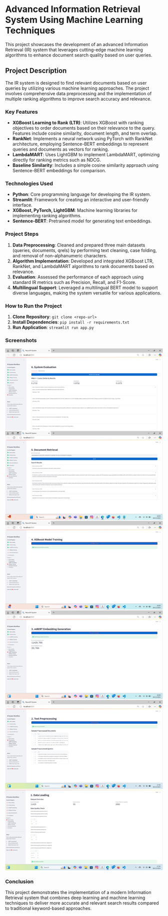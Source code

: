 # Advanced Information Retrieval System Using Machine Learning Techniques

This project showcases the development of an advanced Information Retrieval (IR) system that leverages cutting-edge machine learning algorithms to enhance document search quality based on user queries.

## Project Description
The IR system is designed to find relevant documents based on user queries by utilizing various machine learning approaches. The project involves comprehensive data preprocessing and the implementation of multiple ranking algorithms to improve search accuracy and relevance.

### Key Features
- **XGBoost Learning to Rank (LTR)**: Utilizes XGBoost with ranking objectives to order documents based on their relevance to the query. Features include cosine similarity, document length, and term overlap.
- **RankNet**: Implements a neural network using PyTorch with RankNet architecture, employing Sentence-BERT embeddings to represent queries and documents as vectors for ranking.
- **LambdaMART**: Uses LightGBM to implement LambdaMART, optimizing directly for ranking metrics such as NDCG.
- **Baseline Similarity**: Includes a simple cosine similarity approach using Sentence-BERT embeddings for comparison.

### Technologies Used
- **Python**: Core programming language for developing the IR system.
- **Streamlit**: Framework for creating an interactive and user-friendly interface.
- **XGBoost, PyTorch, LightGBM**: Machine learning libraries for implementing ranking algorithms.
- **Sentence-BERT**: Pretrained model for generating text embeddings.

### Project Steps
1. **Data Preprocessing**: Cleaned and prepared three main datasets (queries, documents, qrels) by performing text cleaning, case folding, and removal of non-alphanumeric characters.
2. **Algorithm Implementation**: Developed and integrated XGBoost LTR, RankNet, and LambdaMART algorithms to rank documents based on relevance.
3. **Evaluation**: Assessed the performance of each approach using standard IR metrics such as Precision, Recall, and F1-Score.
4. **Multilingual Support**: Leveraged a multilingual BERT model to support diverse languages, making the system versatile for various applications.

### How to Run the Project
1. **Clone Repository**: `git clone <repo-url>`
2. **Install Dependencies**: `pip install -r requirements.txt`
3. **Run Application**: `streamlit run app.py`

### Screenshots
![Screenshot 1](images/image.png)
![Screenshot 2](images/image1.png)
![Screenshot 3](images/image2.png)
![Screenshot 4](images/image3.png)
![Screenshot 5](images/image4.png)
![Screenshot 6](images/image5.png)

### Conclusion
This project demonstrates the implementation of a modern Information Retrieval system that combines deep learning and machine learning techniques to deliver more accurate and relevant search results compared to traditional keyword-based approaches.
